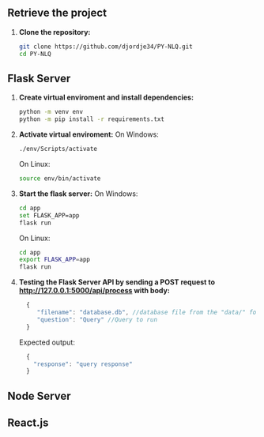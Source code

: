 ## Retrieve the project

1. **Clone the repository:**

    ```bash
    git clone https://github.com/djordje34/PY-NLQ.git
    cd PY-NLQ
    ```
## Flask Server

1. **Create virtual enviroment and install dependencies:**

    ```bash
    python -m venv env
    python -m pip install -r requirements.txt
    ```
3. **Activate virtual enviroment:**
    On Windows:
    ```bash
    ./env/Scripts/activate
    ```
    On Linux:
    ```bash
    source env/bin/activate
    ```
3. **Start the flask server:**
    On Windows:
    ```bash
    cd app
    set FLASK_APP=app
    flask run
    ```
    On Linux:
    ```bash
    cd app
    export FLASK_APP=app
    flask run
    ```

4. **Testing the Flask Server API by sending a POST request to http://127.0.0.1:5000/api/process with body:**
   ```js
     {
        "filename": "database.db", //database file from the "data/" folder
        "question": "Query" //Query to run
     }
   ```
   Expected output:
   ```js
     {
       "response": "query response"
     }
   ```

## Node Server

## React.js
